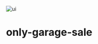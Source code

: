 ![ui](https://user-images.githubusercontent.com/85600569/142961758-6487110a-21df-4f9e-bcdc-5f6da1e4808c.png)
# only-garage-sale
